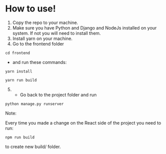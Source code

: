 # How to use!
1. Copy the repo to your machine.
2. Make sure you have Python and Django and NodeJs installed on your system. If not you will need to install them.
3. Install yarn on your machine.
4. Go to the frontend folder
```shell
cd frontend
```
- and run these commands:
```shell
yarn install
```
```shell
yarn run build
```
5. - Go back to the project folder and run 
```shell
python manage.py runserver
```

Note:

Every time you made a change on the React side of the project you need to run:
```shell
npm run build
```
to create new build/ folder.